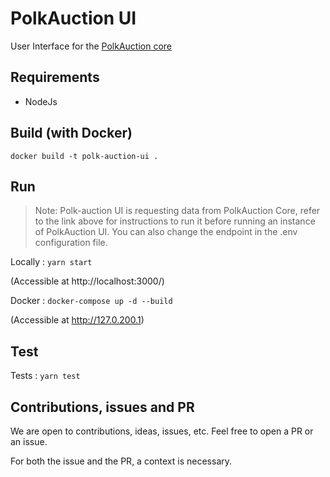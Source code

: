 # PolkAuction UI
User Interface for the [PolkAuction core](https://github.com/CrommVardek/polk-auction-core)

## Requirements

 - NodeJs

## Build (with Docker)

`docker build -t polk-auction-ui .`

## Run

> Note: Polk-auction UI is requesting data from PolkAuction Core, refer to the link above for instructions to run it before running an instance of PolkAuction UI. You can also change the endpoint in the .env configuration file.

Locally : `yarn start`

(Accessible at http://localhost:3000/)

Docker : `docker-compose up -d --build`

(Accessible at http://127.0.200.1)

## Test

Tests : `yarn test`

## Contributions, issues and PR

We are open to contributions, ideas, issues, etc. Feel free to open a PR or an issue.

For both the issue and the PR, a context is necessary.